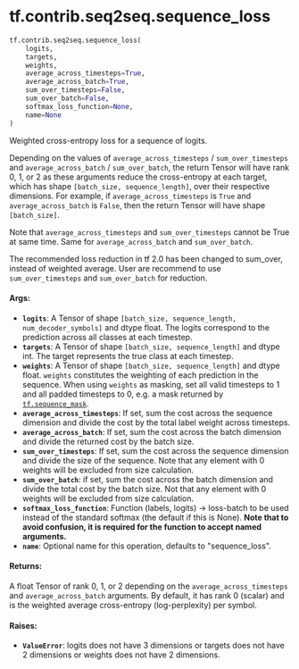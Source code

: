 <div itemscope itemtype="http://developers.google.com/ReferenceObject">
<meta itemprop="name" content="tf.contrib.seq2seq.sequence_loss" />
<meta itemprop="path" content="Stable" />
</div>

# tf.contrib.seq2seq.sequence_loss

``` python
tf.contrib.seq2seq.sequence_loss(
    logits,
    targets,
    weights,
    average_across_timesteps=True,
    average_across_batch=True,
    sum_over_timesteps=False,
    sum_over_batch=False,
    softmax_loss_function=None,
    name=None
)
```

Weighted cross-entropy loss for a sequence of logits.

Depending on the values of `average_across_timesteps` / `sum_over_timesteps`
and `average_across_batch` / `sum_over_batch`, the return Tensor will have
rank 0, 1, or 2 as these arguments reduce the cross-entropy at each target,
which has shape `[batch_size, sequence_length]`, over their respective
dimensions. For example, if `average_across_timesteps` is `True` and
`average_across_batch` is `False`, then the return Tensor will have shape
`[batch_size]`.

Note that `average_across_timesteps` and `sum_over_timesteps` cannot be True
at same time. Same for `average_across_batch` and `sum_over_batch`.

The recommended loss reduction in tf 2.0 has been changed to sum_over, instead
of weighted average. User are recommend to use `sum_over_timesteps` and
`sum_over_batch` for reduction.

#### Args:

* <b>`logits`</b>: A Tensor of shape
    `[batch_size, sequence_length, num_decoder_symbols]` and dtype float.
    The logits correspond to the prediction across all classes at each
    timestep.
* <b>`targets`</b>: A Tensor of shape `[batch_size, sequence_length]` and dtype
    int. The target represents the true class at each timestep.
* <b>`weights`</b>: A Tensor of shape `[batch_size, sequence_length]` and dtype
    float. `weights` constitutes the weighting of each prediction in the
    sequence. When using `weights` as masking, set all valid timesteps to 1
    and all padded timesteps to 0, e.g. a mask returned by <a href="../../../tf/sequence_mask.md"><code>tf.sequence_mask</code></a>.
* <b>`average_across_timesteps`</b>: If set, sum the cost across the sequence
    dimension and divide the cost by the total label weight across timesteps.
* <b>`average_across_batch`</b>: If set, sum the cost across the batch dimension and
    divide the returned cost by the batch size.
* <b>`sum_over_timesteps`</b>: If set, sum the cost across the sequence dimension and
    divide the size of the sequence. Note that any element with 0 weights will
    be excluded from size calculation.
* <b>`sum_over_batch`</b>: if set, sum the cost across the batch dimension and divide
    the total cost by the batch size. Not that any element with 0 weights will
    be excluded from size calculation.
* <b>`softmax_loss_function`</b>: Function (labels, logits) -> loss-batch
    to be used instead of the standard softmax (the default if this is None).
    **Note that to avoid confusion, it is required for the function to accept
    named arguments.**
* <b>`name`</b>: Optional name for this operation, defaults to "sequence_loss".


#### Returns:

A float Tensor of rank 0, 1, or 2 depending on the
`average_across_timesteps` and `average_across_batch` arguments. By default,
it has rank 0 (scalar) and is the weighted average cross-entropy
(log-perplexity) per symbol.


#### Raises:

* <b>`ValueError`</b>: logits does not have 3 dimensions or targets does not have 2
              dimensions or weights does not have 2 dimensions.